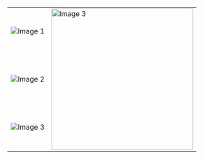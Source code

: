 
<table style="border-collapse: collapse;" align="center" >
  <tr>
    <td>
        <img src="https://skillicons.dev/icons?i=java,python,c,cs,cpp,javascript,typescript" alt="Image 1" >
    </td>
    <td rowspan="3">
      <img width="324" src="https://github-readme-stats.vercel.app/api/top-langs/?username=RaduCruceat&langs_count=12&hide_progress=false&layout=compact&theme=codeSTACKr&border_radius=10&size_weight=0.5&hide=c&exclude_repo=Submarine3DModel&count_weight=0.5&exclude_repo=github-readme-stats" alt="Image 3" >
    </td>
  </tr>
  <tr>
    <td>
      <img src="https://skillicons.dev/icons?i=github,vite,angular,react,bootstrap,html,css" alt="Image 2" >
    </td>
  </tr>
  <tr>
    <td>
      <img src="https://skillicons.dev/icons?i=linux,mysql,gradle,firebase,vue,nodejs,pinia" alt="Image 3" >
    </td>
  </tr>
</table>

